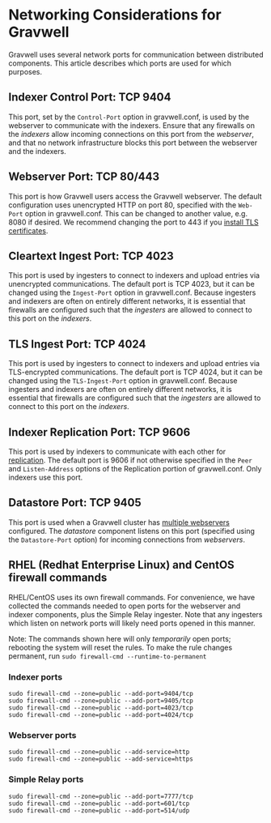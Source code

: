 # Networking Considerations for Gravwell

Gravwell uses several network ports for communication between distributed components. This article describes which ports are used for which purposes.

## Indexer Control Port: TCP 9404

This port, set by the `Control-Port` option in gravwell.conf, is used by the webserver to communicate with the indexers. Ensure that any firewalls on the *indexers* allow incoming connections on this port from the *webserver*, and that no network infrastructure blocks this port between the webserver and the indexers.

## Webserver Port: TCP 80/443

This port is how Gravwell users access the Gravwell webserver. The default configuration uses unencrypted HTTP on port 80, specified with the `Web-Port` option in gravwell.conf. This can be changed to another value, e.g. 8080 if desired. We recommend changing the port to 443 if you [install TLS certificates](/configuration/certificates).

## Cleartext Ingest Port: TCP 4023

This port is used by ingesters to connect to indexers and upload entries via unencrypted communications. The default port is TCP 4023, but it can be changed using the `Ingest-Port` option in gravwell.conf. Because ingesters and indexers are often on entirely different networks, it is essential that firewalls are configured such that the *ingesters* are allowed to connect to this port on the *indexers*.

## TLS Ingest Port: TCP 4024

This port is used by ingesters to connect to indexers and upload entries via TLS-encrypted communications. The default port is TCP 4024, but it can be changed using the `TLS-Ingest-Port` option in gravwell.conf. Because ingesters and indexers are often on entirely different networks, it is essential that firewalls are configured such that the *ingesters* are allowed to connect to this port on the *indexers*.

## Indexer Replication Port: TCP 9606

This port is used by indexers to communicate with each other for [replication](/configuration/replication). The default port is 9606 if not otherwise specified in the `Peer` and `Listen-Address` options of the Replication portion of gravwell.conf. Only indexers use this port.

## Datastore Port: TCP 9405

This port is used when a Gravwell cluster has [multiple webservers](/distributed/frontend) configured. The *datastore* component listens on this port (specified using the `Datastore-Port` option) for incoming connections from *webservers*.

## RHEL (Redhat Enterprise Linux) and CentOS firewall commands

RHEL/CentOS uses its own firewall commands. For convenience, we have collected the commands needed to open ports for the webserver and indexer components, plus the Simple Relay ingester. Note that any ingesters which listen on network ports will likely need ports opened in this manner.

Note: The commands shown here will only *temporarily* open ports; rebooting the system will reset the rules. To make the rule changes permanent, run `sudo firewall-cmd --runtime-to-permanent`


### Indexer ports

```
sudo firewall-cmd --zone=public --add-port=9404/tcp 
sudo firewall-cmd --zone=public --add-port=9405/tcp
sudo firewall-cmd --zone=public --add-port=4023/tcp
sudo firewall-cmd --zone=public --add-port=4024/tcp
```

### Webserver ports

```
sudo firewall-cmd --zone=public --add-service=http
sudo firewall-cmd --zone=public --add-service=https
```

### Simple Relay ports

```
sudo firewall-cmd --zone=public --add-port=7777/tcp
sudo firewall-cmd --zone=public --add-port=601/tcp
sudo firewall-cmd --zone=public --add-port=514/udp
```
